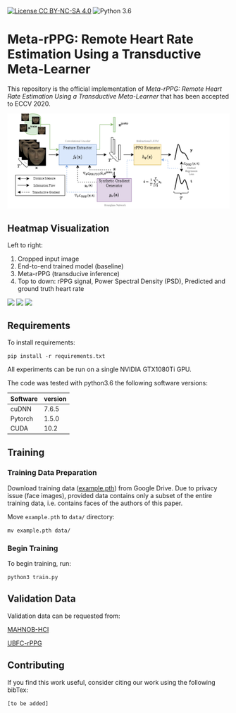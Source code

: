 [![License CC BY-NC-SA 4.0](https://img.shields.io/badge/license-MIT-blue)](https://github.com/eugenelet/NeuralScale-Private/blob/master/LICENSE)
![Python 3.6](https://img.shields.io/badge/python-3.6-green.svg)

# Meta-rPPG: Remote Heart Rate Estimation Using a Transductive Meta-Learner

This repository is the official implementation of *Meta-rPPG: Remote Heart Rate Estimation Using a Transductive Meta-Learner* that has been accepted to ECCV 2020. 

<img src="rppg-overview.png" width="600">

## Heatmap Visualization

Left to right: 

1. Cropped input image
2. End-to-end trained model (baseline)
3. Meta-rPPG (transducive inference)
4. Top to down: rPPG signal, Power Spectral Density (PSD), Predicted and ground truth heart rate

<img src="demo1.gif" width="600">

<img src="demo2.gif" width="600">

<img src="demo3.gif" width="600">


## Requirements

To install requirements:

```setup
pip install -r requirements.txt
```

All experiments can be run on a single NVIDIA GTX1080Ti GPU.


The code was tested with python3.6 the following software versions:

| Software        | version | 
| ------------- |-------------| 
| cuDNN         | 7.6.5 |
| Pytorch      | 1.5.0  |
| CUDA | 10.2    |


## Training

### Training Data Preparation

Download training data ([example.pth](https://drive.google.com/file/d/1Z4GWiYjoQSXMYBhxBRZK9gUa1mYP0JsN/view?usp=sharing)) from Google Drive. Due to privacy issue (face images), provided data contains only a subset of the entire training data, i.e. contains faces of the authors of this paper.

Move `example.pth` to `data/` directory:
```
mv example.pth data/
```

### Begin Training

To begin training, run:

```
python3 train.py
```


## Validation Data

Validation data can be requested from:

[MAHNOB-HCI](https://mahnob-db.eu/hci-tagging/)

[UBFC-rPPG](https://sites.google.com/view/ybenezeth/ubfcrppg)



## Contributing

If you find this work useful, consider citing our work using the following bibTex:
```
[to be added]
```
